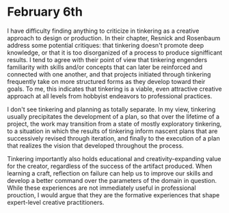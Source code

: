# February 6th

I have difficulty finding anything to criticize in tinkering as a creative approach to design or production. In their chapter, Resnick and Rosenbaum address some potential critiques: that tinkering doesn't promote deep knowledge, or that it is too disorganized of a process to produce signifficant results. I tend to agree with their point of view that tinkering engenders familiarity with skills and/or concepts that can later be reinforced and connected with one another, and that projects initiated through tinkering frequently take on more structured forms as they develop toward their goals. To me, this indicates that tinkering is a viable, even attractive creative approach at all levels from hobbyist endeavors to professional practices.

I don't see tinkering and planning as totally separate. In my view, tinkering usually precipitates the development of a plan, so that over the lifetime of a project, the work may transition from a state of mostly exploratory tinkering, to a situation in which the results of tinkering inform nascent plans that are successively revised through iteration, and finally to the execution of a plan that realizes the vision that developed throughout the process.

Tinkering importantly also holds educational and creativity-expanding value for the creator, regardless of the success of the artifact produced. When learning a craft, reflection on failure can help us to improve our skills and develop a better command over the parameters of the domain in question. While these experiences are not immediately useful in professional prouction, I would argue that they are the formative experiences that shape expert-level creative practitioners.